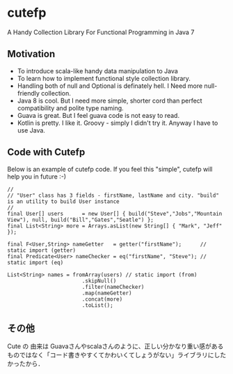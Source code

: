 cutefp
======

A Handy Collection Library For Functional Programming in Java 7

## Motivation

* To introduce scala-like handy data manipulation to Java
* To learn how to implement functional style collection library. 
* Handling both of null and Optional is definately hell. I Need more null-friendly collection.
* Java 8 is cool. But I need more simple, shorter cord than perfect compatibility and polite type naming.
* Guava is great. But I feel guava code is not easy to read.
* Kotlin is pretty. I like it. Groovy - simply I didn't try it. Anyway I have to use Java.

## Code with Cutefp

Below is an example of cutefp code. If you feel this "simple", cutefp will help you in future :-)
```
//
// "User" class has 3 fields - firstName, lastName and city. "build" is an utility to build User instance
//
final User[] users      = new User[] { build("Steve","Jobs","Mountain View"), null, build("Bill","Gates","Seatle") };
final List<String> more = Arrays.asList(new String[] { "Mark", "Jeff" });

final F<User,String> nameGetter   = getter("firstName");      // static import (getter)
final Predicate<User> nameChecker = eq("firstName", "Steve"); // static import (eq)

List<String> names = fromArray(users) // static import (from)
                        .skipNull()
                        .filter(nameChecker)
                        .map(nameGetter)
                        .concat(more)
                        .toList();

```

## その他

Cute の 由来は Guavaさんやscalaさんのように、正しい分かなり重い感があるものではなく「コード書きやすくてかわいくてしょうがない」ライブラリにしたかったから．
